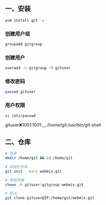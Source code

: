 ## 一、安装
``` bash
yum install git -y
```
### 创建用户组
``` bash
groupadd gitgroup
```
### 创建用户
``` bash
useradd -G gitgroup -M gituser
```
### 修改密码
``` bash
passwd gituser
```
### 用户权限
``` bash
vi /etc/passwd
```
gituser:x:1001:1001:,,,:/home/git:/usr/bin/git-shell

## 二、仓库
``` bash
# 目录
mkdir /home/git && cd /home/git

# 初始化仓库
git init --bare webmis.git

# 修改所属
chown -R gituser:gitgroup webmis.git

# 检出
git clone gituser@IP:/home/git/webmis.git
```

